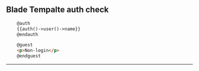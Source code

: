 ## Blade Tempalte auth check

```html
    @auth
    {{auth()->user()->name}}
    @endauth

    @guest
    <p>Non-login</p>
    @endguest
```

---
